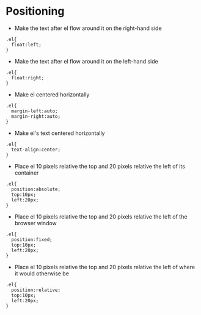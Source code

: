 # Positioning

- Make the text after el flow around it on the right-hand side

```
.el{
  float:left;
}
```

- Make the text after el flow around it on the left-hand side

```
.el{
  float:right;
}
```

- Make el centered horizontally

```
.el{
  margin-left:auto;
  margin-right:auto;
}
```

- Make el's text centered horizontally

```
.el{
  text-align:center;
}
```

- Place el 10 pixels relative the top and 20 pixels relative the left of its container

```
.el{
  position:absolute;
  top:10px;
  left:20px;
}
```

- Place el 10 pixels relative the top and 20 pixels relative the left of the browser window

```
.el{
  position:fixed;
  top:10px;
  left:20px;
}
```

- Place el 10 pixels relative the top and 20 pixels relative the left of where it would otherwise be

```
.el{
  position:relative;
  top:10px;
  left:20px;
}
```
